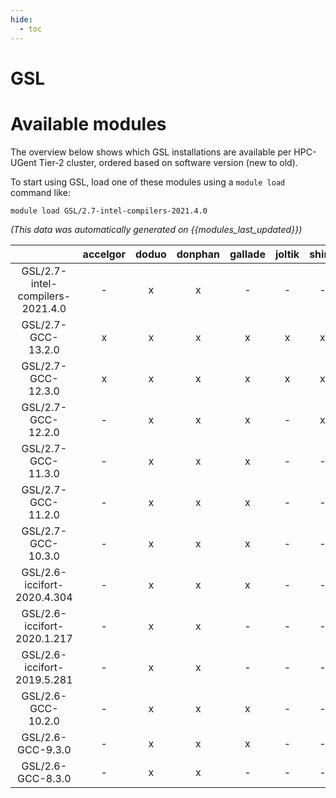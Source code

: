 ```yaml
---
hide:
  - toc
---
```


GSL
===

# Available modules


The overview below shows which GSL installations are available per HPC-UGent Tier-2 cluster, ordered based on software version (new to old).

To start using GSL, load one of these modules using a `module load` command like:

```shell
module load GSL/2.7-intel-compilers-2021.4.0
```

*(This data was automatically generated on {{modules_last_updated}})*  

| |accelgor|doduo|donphan|gallade|joltik|shinx|skitty|
| :---: | :---: | :---: | :---: | :---: | :---: | :---: | :---: |
|GSL/2.7-intel-compilers-2021.4.0|-|x|x|-|-|-|-|
|GSL/2.7-GCC-13.2.0|x|x|x|x|x|x|x|
|GSL/2.7-GCC-12.3.0|x|x|x|x|x|x|x|
|GSL/2.7-GCC-12.2.0|-|x|x|x|-|x|-|
|GSL/2.7-GCC-11.3.0|-|x|x|x|-|-|-|
|GSL/2.7-GCC-11.2.0|-|x|x|x|-|-|-|
|GSL/2.7-GCC-10.3.0|-|x|x|x|-|-|-|
|GSL/2.6-iccifort-2020.4.304|-|x|x|x|-|-|-|
|GSL/2.6-iccifort-2020.1.217|-|x|x|-|-|-|-|
|GSL/2.6-iccifort-2019.5.281|-|x|x|-|-|-|-|
|GSL/2.6-GCC-10.2.0|-|x|x|x|-|-|-|
|GSL/2.6-GCC-9.3.0|-|x|x|x|-|-|-|
|GSL/2.6-GCC-8.3.0|-|x|x|-|-|-|-|
